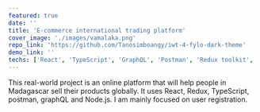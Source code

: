 ```yaml
---
featured: true
date: ''
title: 'E-commerce international trading platform'
cover_image: './images/vamalaka.png'
repo_link: 'https://github.com/Tanosimboangy/iwt-4-fylo-dark-theme'
demo_link: ''
techs: ['React', 'TypeScript', 'GraphQL', 'Postman', 'Redux toolkit', 'Node.js']
---
```


This real-world project is an online platform that will help people in Madagascar sell their products globally. It uses React, Redux, TypeScript, postman, graphQL and Node.js. I am mainly focused on user registration.
